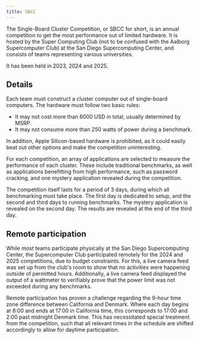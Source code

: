 ```yaml
---
title: SBCC
---
```


The Single-Board Cluster Competition, or SBCC for short, is an annual competition to get the most performance out of limited hardware. It is hosted by the Super Computing Club (not to be confused with the Aalborg Supercomputer Club) at the San Diego Supercomputing Center, and consists of teams representing various universities.

It has been held in 2023, 2024 and 2025.

## Details

Each team must construct a cluster computer out of single-board computers. The hardware must follow two basic rules:

- It may not cost more than 6000 USD in total, usually determined by MSRP.
- It may not consume more than 250 watts of power during a benchmark.

In addition, Apple Silicon-based hardware is prohibited, as it could easily beat out other options and make the competition uninteresting.

For each competition, an array of applications are selected to measure the performance of each cluster. These include traditional benchmarks, as well as applications benefitting from high performance, such as password cracking, and one mystery application revealed during the competition.

The competition itself lasts for a period of 3 days, during which all benchmarking must take place. The first day is dedicated to setup, and the second and third days to running benchmarks. The mystery application is revealed on the second day. The results are revealed at the end of the third day.

## Remote participation

While most teams participate physically at the San Diego Supercomputing Center, the Supercomputer Club participated remotely for the 2024 and 2025 competitions, due to budget constraints. For this, a live camera feed was set up from the club's room to show that no activities were happening outside of permitted hours. Additionally, a live camera feed displayed the output of a wattmeter to verifiably prove that the power limit was not exceeded during any benchmarks.

Remote participation has proven a challenge regarding the 9-hour time zone difference between California and Denmark. Where each day begins at 8:00 and ends at 17:00 in California time, this corresponds to 17:00 and 2:00 past midnight Denmark time. This has necessitated special treatment from the competition, such that all relevant times in the schedule are shifted accordingly to allow for daytime participation.
